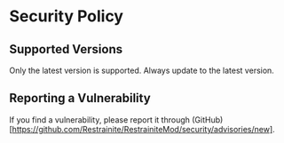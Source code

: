 # Security Policy

## Supported Versions

Only the latest version is supported. Always update to the latest version.

## Reporting a Vulnerability

If you find a vulnerability, please report it through (GitHub)[https://github.com/Restrainite/RestrainiteMod/security/advisories/new].
